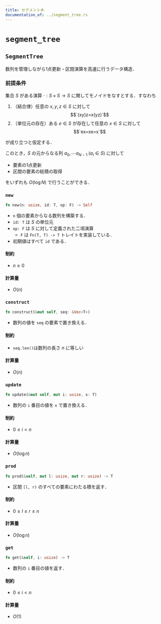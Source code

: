 ```yaml
---
title: セグメント木
documentation_of: ../segment_tree.rs
---
```


# `segment_tree`

## `SegmentTree`
数列を管理しながら1点更新・区間演算を高速に行うデータ構造．

### 前提条件
集合 $S$ がある演算 $\cdot : S\times S\to S$ に関してモノイドをなすとする．すなわち

1. （結合律）任意の $x, y, z\in S$ に対して
$$`(xy)z=x(yz)`$$
2. （単位元の存在）ある $e\in S$ が存在して任意の $x\in S$ に対して $$`ex=xe=x`$$

が成り立つと仮定する．

このとき，$S$ の元からなる列 $a_0,\cdots a_{N-1}\; (a_i\in S)$ に対して

- 要素の1点更新
- 区間の要素の総積の取得

をいずれも $O(\log N)$ で行うことができる．

### `new`
```rust
fn new(n: usize, id: T, op: F) -> Self
```
- `n` 個の要素からなる数列を構築する．
- `id: T` は $S$ の単位元
- `op: F` は $S$ に対して定義された二項演算
    - `F` は `Fn(T, T) -> T` トレイトを実装している．
- 初期値はすべて `id` である．

#### 制約
- $n\geq 0$

#### 計算量
- $O(n)$

### `construct`
```rust
fn construct(&mut self, seq: &Vec<T>)
```
- 数列の値を `seq` の要素で置き換える．

#### 制約
- `seq.len()`は数列の長さ $n$ に等しい

#### 計算量
- $O(n)$

### `update`
```rust
fn update(&mut self, mut i: usize, x: T)
```
- 数列の `i` 番目の値を `x` で置き換える．

#### 制約
- $0\leq i < n$

#### 計算量
- $O(\log n)$

### `prod`
```rust
fn prod(&self, mut l: usize, mut r: usize) -> T
```
- 区間 `[l, r)` のすべての要素にわたる積を返す．

#### 制約
- $0\leq l \leq r \leq n$

#### 計算量
- $O(\log n)$

### `get`
```rust
fn get(&self, i: usize) -> T
```
- 数列の `i` 番目の値を返す．

#### 制約
- $0 \leq i < n$

#### 計算量
- $O(1)$
